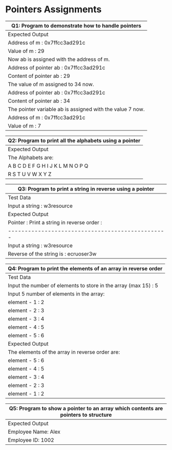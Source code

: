 # Pointers Assignments

| **Q1: Program to demonstrate how to handle pointers** |
|------------------------------------------------------|
| Expected Output |
| Address of m : 0x7ffcc3ad291c |
| Value of m : 29 |
| Now ab is assigned with the address of m. |
| Address of pointer ab : 0x7ffcc3ad291c |
| Content of pointer ab : 29 |
| The value of m assigned to 34 now. |
| Address of pointer ab : 0x7ffcc3ad291c |
| Content of pointer ab : 34 |
| The pointer variable ab is assigned with the value 7 now. |
| Address of m : 0x7ffcc3ad291c |
| Value of m : 7 |

| **Q2: Program to print all the alphabets using a pointer** |
|-----------------------------------------------------------|
| Expected Output |
| The Alphabets are: |
| A B C D E F G H I J K L M N O P Q |
| R S T U V W X Y Z |

| **Q3: Program to print a string in reverse using a pointer** |
|--------------------------------------------------------------|
| Test Data |
| Input a string : w3resource |
| Expected Output |
| Pointer : Print a string in reverse order : |
| ------------------------------------------------ |
| Input a string : w3resource |
| Reverse of the string is : ecruoser3w |

| **Q4: Program to print the elements of an array in reverse order** |
|------------------------------------------------------------------|
| Test Data |
| Input the number of elements to store in the array (max 15) : 5 |
| Input 5 number of elements in the array: |
| element - 1 : 2 |
| element - 2 : 3 |
| element - 3 : 4 |
| element - 4 : 5 |
| element - 5 : 6 |
| Expected Output |
| The elements of the array in reverse order are: |
| element - 5 : 6 |
| element - 4 : 5 |
| element - 3 : 4 |
| element - 2 : 3 |
| element - 1 : 2 |

| **Q5: Program to show a pointer to an array which contents are pointers to structure** |
|---------------------------------------------------------------------------------------|
| Expected Output |
| Employee Name: Alex |
| Employee ID: 1002 |
